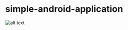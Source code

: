 # simple-android-application
![alt text](https://drive.google.com/drive/u/0/folders/1BLKVrmZ_E8RQ6urA1ysNg0bq2avnW8Cd?raw=true)
